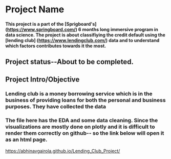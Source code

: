 # Project Name
#### This project is a part of the [Sprigboard's] (https://www.springboard.com/) 6 months long immersive program in data science. The project is about classifiying the credit default using the [lending club] (https://www.lendingclub.com/) data and to understand which factors contributes towards it the most. 
## Project status--About to be completed.
## Project Intro/Objective
### Lending club is a money borrowing service which is in the business of providing loans for both the personal and business purposes. They have collected the data 
### The file here has the EDA and some data cleaning. Since the visualizations are mostly done on plotly and it is difficult to render them correctly on github-- so the link below will open it as an html page.
https://abhinavgairola.github.io/Lending_Club_Project/
